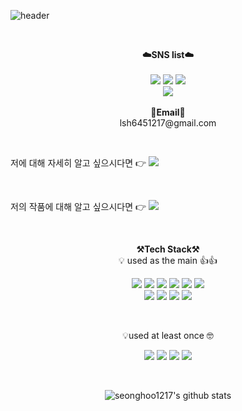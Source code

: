 ![header](https://capsule-render.vercel.app/api?type=waving&color=auto&height=300&section=header&text=welcome&fontSize=90&animation=fadeIn&fontAlignY=38&desc=Seonghoo1217's%20GitHub%20Profile&descAlignY=51&descAlign=62)

<br>

<p align="center">
    <Strong>☁️SNS list☁️</Strong><br><br>
    <a href="https://learngoeson.tistory.com/" target="_blank"><img src="https://img.shields.io/badge/DevBlog-535D6C?style=flat-square&logo=Blogger&logoColor=white"/></a>
    <a href="https://www.facebook.com/profile.php?id=100007768203925" target="_blank"><img src="https://img.shields.io/badge/Facebook-1877F2?style=flat-square&logo=Facebook&logoColor=white"/></a>
    <a href="https://www.instagram.com/etc_lee.t.c/" target="_blank"><img src="https://img.shields.io/badge/Instagram-E4405F?style=flat-square&logo=Instagram&logoColor=white"/></a>
    <br>
   <a href="https://hits.seeyoufarm.com"><img src="https://hits.seeyoufarm.com/api/count/incr/badge.svg?url=https%3A%2F%2Fgithub.com%2Fseonghoo1217%2Fhit-counter&count_bg=%2379C83D&title_bg=%23555555&icon=&icon_color=%23E7E7E7&title=hits&edge_flat=false"/></a>
<br><br>
<Strong>📧Email📧</Strong><br>lsh6451217@gmail.com<br>
</p>

<br>
<p> 저에 대해 자세히 알고 싶으시다면 👉 <a href="https://substantial-offer-24f.notion.site/1b8ee2c9fe234ce0a04b031d41802cbd"><img src="https://img.shields.io/badge/Notion-000000?style=for-the-badge&logo=Notion&logoColor=white"></a></p>
<br>
<p> 저의 작품에 대해 알고 싶으시다면 👉 <a href="https://substantial-offer-24f.notion.site/4739abfcce0d4413950eca4844be4758?v=1dda523c50694c47b960e0cf02c38269"><img src="https://img.shields.io/badge/Notion-000000?style=for-the-badge&logo=Notion&logoColor=white"></a></p>
<br>

<p align="center">
    <Strong>⚒️Tech Stack⚒️</Strong><br>
    💡 used as the main 👍👍
</p>

<p align="center" display="inline-block">
  <img src="https://img.shields.io/badge/JAVA-007396?style=for-the-badge&logo=java&logoColor=white"> 
    <img src="https://img.shields.io/badge/Spring-6DB33F?style=for-the-badge&logo=Spring&logoColor=white">
    <img src="https://img.shields.io/badge/SpringBoot-6DB33F?style=for-the-badge&logo=SpringBoot&logoColor=white">
    <img src="https://img.shields.io/badge/javascript-F7DF1E?style=for-the-badge&logo=javascript&logoColor=black">
    <img src="https://img.shields.io/badge/MariaDB-003545?style=for-the-badge&logo=MariaDB&logoColor=black">
    <img src="https://img.shields.io/badge/AWS-232F3E?style=for-the-badge&logo=Amazon AWS&logoColor=white">
    <br>
    <img src="https://img.shields.io/badge/Docker-2496ED?style=for-the-badge&logo=Docker&logoColor=black">
    <img src="https://img.shields.io/badge/Jenkins-D24939?style=for-the-badge&logo=Jenkins&logoColor=black">
    <img src="https://img.shields.io/badge/Intellij IDEA-000000?style=for-the-badge&logo=Intellij IDEA&logoColor=black">
    <img src="https://img.shields.io/badge/JSON Web Tokens-000000?style=for-the-badge&logo=JSON Web Tokens&logoColor=black">

</p><br>

<p align="center">
    💡used at least once 🤓
</p>

<p align="center" display="inline-block">
  
  <img src="https://img.shields.io/badge/css-1572B6?style=for-the-badge&logo=css3&logoColor=white">
  <img src="https://img.shields.io/badge/html-E34F26?style=for-the-badge&logo=html5&logoColor=white">
  <img src="https://img.shields.io/badge/C-A8B9CC?style=for-the-badge&logo=C&logoColor=white">
  <img src="https://img.shields.io/badge/Linux-FCC624?style=for-the-badge&logo=Linux&logoColor=white">  
  
</p>

<br>


<div align=center>

![seonghoo1217's github stats](https://github-readme-stats.vercel.app/api?username=seonghoo1217&show_icons=true)
